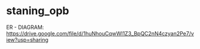 # staning_opb

ER - DIAGRAM: https://drive.google.com/file/d/1huNhouCqwWl1Z3_BpQC2nN4czyan2Pe7/view?usp=sharing
